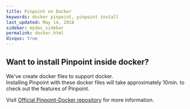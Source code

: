 ```yaml
---
title: Pinpoint on Docker
keywords: docker pinpoint, pinpoint install
last_updated: May 14, 2018
sidebar: mydoc_sidebar
permalink: docker.html
disqus: true
---
```


## Want to install Pinpoint inside docker?

We've create docker files to support docker.  
Installing Pinpoint with these docker files will take approximately 10min. to check out the features of Pinpoint.

Visit [Official Pinpoint-Docker repository](https://github.com/naver/pinpoint-docker) for more information.